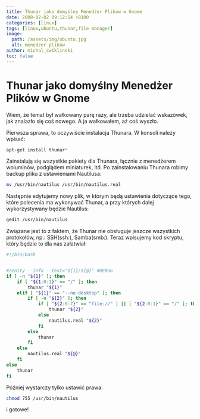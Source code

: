 ```yaml
---
title: Thunar jako domyślny Menedżer Plików w Gnome
date: 2008-02-02 09:12:54 +0100
categories: [linux]
tags: [linux,ubuntu,thunar,file manager]
image:
  path: /assets/img/ubuntu.jpg
  alt: menedzer plików
author: michal_cwiklinski
toc: false
---
```


# Thunar jako domyślny Menedżer Plików w Gnome

Wiem, że temat był wałkowany parę razy, ale trzeba udzielać wskazówek, jak znalazło się coś nowego. A ja wałkowałem, aż coś wyszło.

Pierwsza sprawa, to oczywiście instalacja Thunara. W konsoli należy wpisać:

```bash
apt-get install thunar*
```

Zainstalują się wszystkie pakiety dla Thunara, łącznie z menedżerem woluminów, podglądem miniaturek, itd. Po zainstalowaniu Thunara robimy backup pliku z ustawieniami Nautilusa:

```bash
mv /usr/bin/nautilus /usr/bin/nautilus.real
```

Następnie edytujemy nowy plik, w którym będą ustawienia dotyczące tego, które polecenia ma wykonywać Thunar, a przy których dalej wykorzystywany będzie Nautilus:

```bash
gedit /usr/bin/nautilus
```

Związane jest to z faktem, że Thunar nie obsługuje jeszcze wszystkich protokołów, np.: SSH(ssh:), Samba(smb:). Teraz wpisujemy kod skryptu, który będzie to dla nas załatwiał:

```bash
#!/bin/bash


#zenity --info --text="${1}/${@}" #DEBUG
if [ -n "${1}" ]; then
    if [ "${1:0:1}" == "/" ]; then
        thunar "${1}"
    elif [ "${1}" == "--no-desktop" ]; then
        if [ -n "${2}" ]; then
            if [ "${2:0:7}" == "file://" ] || [ "${2:0:1}" == "/" ]; then
                thunar "${2}"
            else
                nautilus.real "${2}"
            fi
        else
            thunar
        fi
    else
        nautilus.real "${@}"
    fi
else
    thunar
fi
```

Później wystarczy tylko ustawić prawa:

```bash
chmod 755 /usr/bin/nautilus
```

i gotowe!